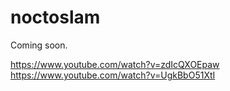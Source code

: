 # noctoslam
Coming soon.

https://www.youtube.com/watch?v=zdIcQXOEpaw
https://www.youtube.com/watch?v=UgkBbO51XtI
